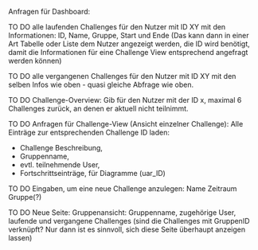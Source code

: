 Anfragen für Dashboard:

TO DO 
alle laufenden Challenges für den Nutzer mit ID XY mit den Informationen: ID, Name, Gruppe, Start und Ende (Das kann dann in einer Art Tabelle oder Liste dem Nutzer angezeigt werden, die ID wird benötigt, damit die Informationen für eine Challenge View entsprechend angefragt werden können)

TO DO 
alle vergangenen Challenges für den Nutzer mit ID XY mit den selben Infos wie oben - quasi gleiche Abfrage wie oben.

TO DO
Challenge-Overview:
Gib für den Nutzer mit der ID x, maximal 6 Challenges zurück, an denen er aktuell nicht teilnimmt.

TO DO
Anfragen für Challenge-View (Ansicht einzelner Challenge):
Alle Einträge zur entsprechenden Challenge ID laden:
- Challenge Beschreibung,
- Gruppenname,
- evtl. teilnehmende User,
- Fortschrittseinträge, für Diagramme (uar_ID)

TO DO
Eingaben, um eine neue Challenge anzulegen:
Name
Zeitraum
Gruppe(?)

TO DO
Neue Seite: Gruppenansicht:
Gruppenname,
zugehörige User,
laufende und vergangene Challenges (sind die Challenges mit GruppenID verknüpft? Nur dann ist es sinnvoll, sich diese Seite überhaupt anzeigen lassen)